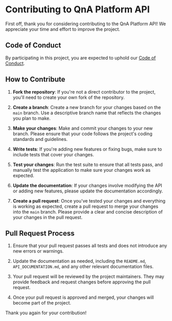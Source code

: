 # Contributing to QnA Platform API

First off, thank you for considering contributing to the QnA Platform API! We appreciate your time and effort to improve the project.

## Code of Conduct

By participating in this project, you are expected to uphold our [Code of Conduct](CODE_OF_CONDUCT.md).

## How to Contribute

1. **Fork the repository**: If you're not a direct contributor to the project, you'll need to create your own fork of the repository.

2. **Create a branch**: Create a new branch for your changes based on the `main` branch. Use a descriptive branch name that reflects the changes you plan to make.

3. **Make your changes**: Make and commit your changes to your new branch. Please ensure that your code follows the project's coding standards and guidelines.

4. **Write tests**: If you're adding new features or fixing bugs, make sure to include tests that cover your changes.

5. **Test your changes**: Run the test suite to ensure that all tests pass, and manually test the application to make sure your changes work as expected.

6. **Update the documentation**: If your changes involve modifying the API or adding new features, please update the documentation accordingly.

7. **Create a pull request**: Once you've tested your changes and everything is working as expected, create a pull request to merge your changes into the `main` branch. Please provide a clear and concise description of your changes in the pull request.

## Pull Request Process

1. Ensure that your pull request passes all tests and does not introduce any new errors or warnings.

2. Update the documentation as needed, including the `README.md`, `API_DOCUMENTATION.md`, and any other relevant documentation files.

3. Your pull request will be reviewed by the project maintainers. They may provide feedback and request changes before approving the pull request.

4. Once your pull request is approved and merged, your changes will become part of the project.

Thank you again for your contribution!

